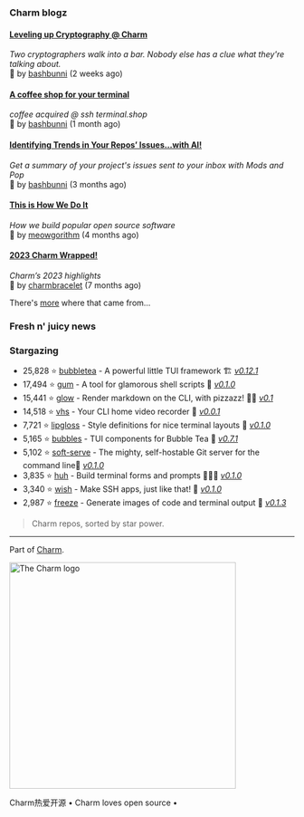 

### Charm blogz

#### [Leveling up Cryptography @ Charm](https://charm.sh//blog/geomys/) 

_Two cryptographers walk into a bar. Nobody else has a clue what they're talking about._ 
<br/>
🩷 by [bashbunni](https://github.com/bashbunni) (2 weeks ago)
<br/>

#### [A coffee shop for your terminal](https://charm.sh//blog/terminaldotshop/) 

_coffee acquired @ ssh terminal.shop_ 
<br/>
🩷 by [bashbunni](https://github.com/bashbunni) (1 month ago)
<br/>

#### [Identifying Trends in Your Repos’ Issues…with AI!](https://charm.sh//blog/gh-mods-pop/) 

_Get a summary of your project's issues sent to your inbox with Mods and Pop_ 
<br/>
🩷 by [bashbunni](https://github.com/bashbunni) (3 months ago)
<br/>

#### [This is How We Do It](https://charm.sh//blog/100k/) 

_How we build popular open source software_ 
<br/>
🩷 by [meowgorithm](https://github.com/meowgorithm) (4 months ago)
<br/>

#### [2023 Charm Wrapped!](https://charm.sh//blog/2023-roundup/) 

_Charm’s 2023 highlights_ 
<br/>
🩷 by [charmbracelet](https://github.com/charmbracelet) (7 months ago)
<br/>

There's [more](https://charm.sh/blog) where that came from...

### Fresh n' juicy news

### Stargazing
- 25,828 ⭐️ [bubbletea](https://github.com/charmbracelet/bubbletea) - A powerful little TUI framework 🏗 [_v0.12.1_](https://github.com/charmbracelet/bubbletea/releases/tag/v0.12.1)
- 17,494 ⭐️ [gum](https://github.com/charmbracelet/gum) - A tool for glamorous shell scripts 🎀 [_v0.1.0_](https://github.com/charmbracelet/gum/releases/tag/v0.1.0)
- 15,441 ⭐️ [glow](https://github.com/charmbracelet/glow) - Render markdown on the CLI, with pizzazz! 💅🏻 [_v0.1_](https://github.com/charmbracelet/glow/releases/tag/v0.1)
- 14,518 ⭐️ [vhs](https://github.com/charmbracelet/vhs) - Your CLI home video recorder 📼 [_v0.0.1_](https://github.com/charmbracelet/vhs/releases/tag/v0.0.1)
- 7,721 ⭐️ [lipgloss](https://github.com/charmbracelet/lipgloss) - Style definitions for nice terminal layouts 👄 [_v0.1.0_](https://github.com/charmbracelet/lipgloss/releases/tag/v0.1.0)
- 5,165 ⭐️ [bubbles](https://github.com/charmbracelet/bubbles) - TUI components for Bubble Tea 🫧 [_v0.7.1_](https://github.com/charmbracelet/bubbles/releases/tag/v0.7.1)
- 5,102 ⭐️ [soft-serve](https://github.com/charmbracelet/soft-serve) - The mighty, self-hostable Git server for the command line🍦 [_v0.1.0_](https://github.com/charmbracelet/soft-serve/releases/tag/v0.1.0)
- 3,835 ⭐️ [huh](https://github.com/charmbracelet/huh) - Build terminal forms and prompts 🤷🏻‍♀️ [_v0.1.0_](https://github.com/charmbracelet/huh/releases/tag/v0.1.0)
- 3,340 ⭐️ [wish](https://github.com/charmbracelet/wish) - Make SSH apps, just like that! 💫 [_v0.1.0_](https://github.com/charmbracelet/wish/releases/tag/v0.1.0)
- 2,987 ⭐️ [freeze](https://github.com/charmbracelet/freeze) - Generate images of code and terminal output 📸 [_v0.1.3_](https://github.com/charmbracelet/freeze/releases/tag/v0.1.3)

> Charm repos, sorted by star power.

***

Part of [Charm](https://charm.sh).

<a href="https://charm.sh/"><img alt="The Charm logo" src="https://stuff.charm.sh/charm-badge.jpg" width="400"></a>

Charm热爱开源 • Charm loves open source •
